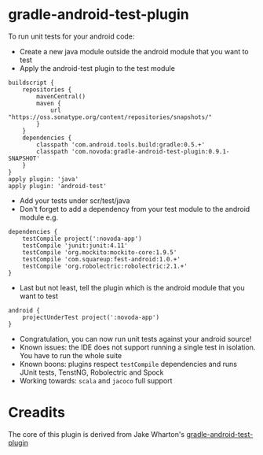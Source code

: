 gradle-android-test-plugin
=============================

To run unit tests for your android code:

* Create a new java module outside the android module that you want to test
* Apply the android-test plugin to the test module

```
buildscript {
    repositories {
        mavenCentral()
        maven {
            url "https://oss.sonatype.org/content/repositories/snapshots/"
        }
    }
    dependencies {
        classpath 'com.android.tools.build:gradle:0.5.+'
        classpath 'com.novoda:gradle-android-test-plugin:0.9.1-SNAPSHOT'
    }
}
apply plugin: 'java'
apply plugin: 'android-test'
```

* Add your tests under scr/test/java
* Don't forget to add a dependency from your test module to the android module e.g.

```
dependencies {
    testCompile project(':novoda-app')
    testCompile 'junit:junit:4.11'
    testCompile 'org.mockito:mockito-core:1.9.5'
    testCompile 'com.squareup:fest-android:1.0.+'
    testCompile 'org.robolectric:robolectric:2.1.+'
}
```

* Last but not least, tell the plugin which is the android module that you want to test

```
android {
    projectUnderTest project(':novoda-app')
}
```

* Congratulation, you can now run unit tests against your android source!
* Known issues: the IDE does not support running a single test in isolation. You have to run the whole suite
* Known boons: plugins respect `testCompile` dependencies and runs JUnit tests, TenstNG, Robolectric and Spock
* Working towards: `scala` and `jacoco` full support

Creadits
=============================
The core of this plugin is derived from Jake Wharton's [gradle-android-test-plugin](https://github.com/JakeWharton/gradle-android-test-plugin)

